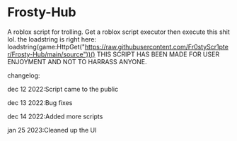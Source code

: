 # Frosty-Hub
A roblox script for trolling.
Get a roblox script executor then execute this shit lol.
the loadstring is right here:
loadstring(game:HttpGet("https://raw.githubusercontent.com/Fr0styScr1pter/Frosty-Hub/main/source"))()
THIS SCRIPT HAS BEEN MADE FOR USER ENJOYMENT AND NOT TO HARRASS ANYONE.


changelog:

dec 12 2022:Script came to the public

dec 13 2022:Bug fixes

dec 14 2022:Added more scripts

jan 25 2023:Cleaned up the UI
